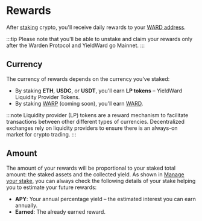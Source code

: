 ﻿---
sidebar_position: 5
---

# Rewards

After [staking](stake) crypto, you'll receive daily rewards to your [WARD address](https://help.wardenprotocol.org/spaceward/connect-your-wallet).

:::tip 
Please note that you'll be able to unstake and claim your rewards only after the Warden Protocol and YieldWard go Mainnet. 
:::

## Currency

The currency of rewards depends on the currency you've staked:

-   By staking **ETH**, **USDC**, or **USDT**, you'll earn **LP tokens** – YieldWard Liquidity Provider Tokens.
-   By staking [WARP](https://docs.wardenprotocol.org/tokens/warp-token/warp) (coming soon), you'll earn [WARD](https://docs.wardenprotocol.org/tokens/ward-token/warp).

:::note Liquidity provider (LP) tokens are a reward mechanism to facilitate transactions between other different types of currencies. Decentralized exchanges rely on liquidity providers to ensure there is an always-on market for crypto trading. :::

## Amount

The amount of your rewards will be proportional to your staked total amount: the staked assets and the collected yield. As shown in [Manage your stake](manage-your-stake), you can always check the following details of your stake helping you to estimate your future rewards:

-   **APY**: Your annual percentage yield – the estimated interest you can earn annually.
-   **Earned**: The already earned reward.
